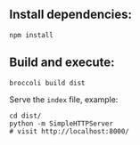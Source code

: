 
## Install dependencies:

    npm install

## Build and execute:

    broccoli build dist

Serve the `index` file, example:

    cd dist/
    python -m SimpleHTTPServer
    # visit http://localhost:8000/

